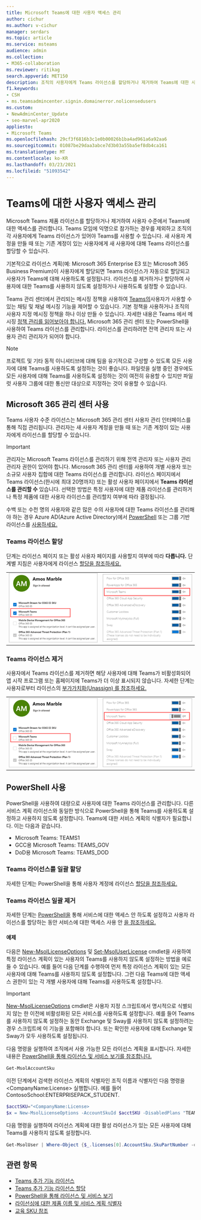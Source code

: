 ```yaml
---
title: Microsoft Teams에 대한 사용자 액세스 관리
author: cichur
ms.author: v-cichur
manager: serdars
ms.topic: article
ms.service: msteams
audience: admin
ms.collection:
- M365-collaboration
ms.reviewer: ritikag
search.appverid: MET150
description: 조직의 사용자에게 Teams 라이선스를 할당하거나 제거하여 Teams에 대한 사용자 액세스를 관리하는 방법을 알아보습니다.
f1.keywords:
- CSH
- ms.teamsadmincenter.signin.domainerror.nolicensedusers
ms.custom:
- NewAdminCenter_Update
- seo-marvel-apr2020
appliesto:
- Microsoft Teams
ms.openlocfilehash: 29cf3f6816b3c1e0b00026b1ba4ad961a6a92aa6
ms.sourcegitcommit: 01087be29daa3abce7d3b03a55ba5ef8db4ca161
ms.translationtype: MT
ms.contentlocale: ko-KR
ms.lasthandoff: 03/23/2021
ms.locfileid: "51093542"
---
```

# <a name="manage-user-access-to-teams"></a>Teams에 대한 사용자 액세스 관리

Microsoft Teams 제품 라이선스를 할당하거나 제거하여 사용자 수준에서 Teams에 대한 액세스를 관리합니다. Teams 모임에 익명으로 참가하는 경우를 제외하고 조직의 각 사용자에게 Teams 라이선스가 있어야 Teams를 사용할 수 있습니다. 새 사용자 계정을 만들 때 또는 기존 계정이 있는 사용자에게 새 사용자에 대해 Teams 라이선스를 할당할 수 있습니다.

기본적으로 라이선스 계획(예: Microsoft 365 Enterprise E3 또는 Microsoft 365 Business Premium)이 사용자에게 할당되면 Teams 라이선스가 자동으로 할당되고 사용자가 Teams에 대해 사용하도록 설정됩니다. 라이선스를 제거하거나 할당하여 사용자에 대한 Teams를 사용하지 않도록 설정하거나 사용하도록 설정할 수 있습니다.

Teams 관리 센터에서 관리되는 메시징 정책을 사용하여 <a href="https://go.microsoft.com/fwlink/p/?linkid=2024339" target="_blank">Teams의</a>사용자가 사용할 수 있는 채팅 및 채널 메시징 기능을 제어할 수 있습니다. 기본 정책을 사용하거나 조직의 사용자 지정 메시징 정책을 하나 이상 만들 수 있습니다. 자세한 내용은 Teams 에서 메시징 [정책 관리를 읽어보아야 합니다.](messaging-policies-in-teams.md)
Microsoft 365 관리 센터 또는 PowerShell을 사용하여 Teams 라이선스를 관리합니다. 라이선스를 관리하려면 전역 관리자 또는 사용자 관리 관리자가 되어야 합니다.

> [!NOTE]
> 프로젝트 및 기타 동적 이니셔티브에 대해 팀을 유기적으로 구성할 수 있도록 모든 사용자에 대해 Teams를 사용하도록 설정하는 것이 좋습니다. 파일럿을 실행 중인 경우에도 모든 사용자에 대해 Teams를 사용하도록 설정하는 것이 여전히 유용할 수 있지만 파일럿 사용자 그룹에 대한 통신만 대상으로 지정하는 것이 유용할 수 있습니다.

## <a name="using-the-microsoft-365-admin-center"></a>Microsoft 365 관리 센터 사용

Teams 사용자 수준 라이선스는 Microsoft 365 관리 센터 사용자 관리 인터페이스를 통해 직접 관리됩니다. 관리자는 새 사용자 계정을 만들 때 또는 기존 계정이 있는 사용자에게 라이선스를 할당할 수 있습니다. 

> [!IMPORTANT]
> 관리자는 Microsoft Teams 라이선스를 관리하기 위해 전역 관리자 또는 사용자 관리 관리자 권한이 있어야 합니다.
Microsoft 365 관리 센터를 사용하여 개별 사용자 또는 소규모 사용자 집합에 대한 Teams 라이선스를 관리합니다. 라이선스 페이지에서 Teams 라이선스(한시에 최대 20명까지) 또는 활성 사용자 페이지에서 **Teams 라이선스를 관리할 수** 있습니다.  선택한 방법은 특정 사용자에 대한 제품 라이선스를 관리하거나 특정 제품에 대한 사용자 라이선스를 관리할지 여부에 따라 결정됩니다.

수백 또는 수천 명의 사용자와 같은 많은 수의 사용자에 대한 Teams 라이선스를 관리해야 하는 경우 Azure AD(Azure Active Directory)에서 [PowerShell](#using-powershell) 또는 그룹 기반 라이선스를 [사용하세요.](/azure/active-directory/users-groups-roles/licensing-groups-assign) 

### <a name="assign-a-teams-license"></a>Teams 라이선스 할당

단계는 라이선스 페이지 또는 활성 사용자  페이지를 사용할지 여부에 따라 **다릅니다.**  단계별 지침은 사용자에게 라이선스 [할당을 참조하세요.](/microsoft-365/admin/manage/assign-licenses-to-users)

|||
|---------|---------|
|![사용자에게 사용하도록 설정된 Teams 라이선스 스크린샷](media/assign-teams-licenses-1.png)    | ![사용자에게 사용하도록 설정된 Teams 라이선스 스크린샷](media/assign-teams-licenses-2.png)        |

### <a name="remove-a-teams-license"></a>Teams 라이선스 제거

사용자에서 Teams 라이선스를 제거하면 해당 사용자에 대해 Teams가 비활성화되어 앱 시작 프로그램 또는 홈페이지에 Teams가 더 이상 표시되지 않습니다. 자세한 단계는 사용자로부터 라이선스의 [부가가치화(Unassign) 를 참조하세요.](/microsoft-365/admin/manage/remove-licenses-from-users)

|||
|---------|---------|
|![사용자에 대해 사용하지 않도록 설정된 Teams 라이선스 스크린샷](media/remove-teams-licenses-1.png)    | ![사용자에 대해 사용하지 않도록 설정된 Teams 라이선스 스크린샷](media/remove-teams-licenses-2.png)        |

## <a name="using-powershell"></a>PowerShell 사용

PowerShell을 사용하여 대량으로 사용자에 대한 Teams 라이선스를 관리합니다. 다른 서비스 계획 라이선스와 동일한 방식으로 PowerShell을 통해 Teams를 사용하도록 설정하고 사용하지 않도록 설정합니다. Teams에 대한 서비스 계획의 식별자가 필요합니다. 이는 다음과 같습니다.

- Microsoft Teams: TEAMS1
- GCC용 Microsoft Teams: TEAMS_GOV
- DoD용 Microsoft Teams: TEAMS_DOD

### <a name="assign-teams-licenses-in-bulk"></a>Teams 라이선스를 일괄 할당

자세한 단계는 PowerShell을 통해 사용자 계정에 라이선스 [할당을 참조하세요.](/office365/enterprise/powershell/assign-licenses-to-user-accounts-with-office-365-powershell)

### <a name="remove-teams-licenses-in-bulk"></a>Teams 라이선스 일괄 제거

자세한 단계는 [PowerShell을](/office365/enterprise/powershell/disable-access-to-services-with-office-365-powershell) 통해 서비스에 대한 액세스 안 하도록 설정하고 사용자 라이선스를 할당하는 동안 서비스에 대한 액세스 사용 안 [을 참조하세요.](/office365/enterprise/powershell/disable-access-to-services-while-assigning-user-licenses)

#### <a name="example"></a>예제 

다음은 [New-MsolLicenseOptions](/powershell/module/msonline/new-msollicenseoptions) 및 [Set-MsolUserLicense](/powershell/module/msonline/set-msoluserlicense) cmdlet을 사용하여 특정 라이선스 계획이 있는 사용자의 Teams를 사용하지 않도록 설정하는 방법을 예로 들 수 있습니다. 예를 들어 다음 단계를 수행하여 먼저 특정 라이선스 계획이 있는 모든 사용자에 대해 Teams를 사용하지 않도록 설정합니다. 그런 다음 Teams에 대한 액세스 권한이 있는 각 개별 사용자에 대해 Teams를 사용하도록 설정합니다.

> [!IMPORTANT]
> [New-MsolLicenseOptions](/powershell/module/msonline/new-msollicenseoptions) cmdlet은 사용자 지정 스크립트에서 명시적으로 식별되지 않는 한 이전에 비활성화된 모든 서비스를 사용하도록 설정합니다. 예를 들어 Teams를 사용하지 않도록 설정하는 동안 Exchange 및 Sway를 사용하지 않도록 설정하려는 경우 스크립트에 이 기능을 포함해야 합니다. 또는 확인한 사용자에 대해 Exchange 및 Sway가 모두 사용하도록 설정됩니다.

다음 명령을 실행하여 조직에서 사용 가능한 모든 라이선스 계획을 표시합니다. 자세한 내용은 [PowerShell을 통해 라이선스 및 서비스 보기를 참조합니다.](/office365/enterprise/powershell/view-licenses-and-services-with-office-365-powershell)


```powershell
Get-MsolAccountSku
```

이전 단계에서 검색한 라이선스 계획의 식별자인 조직 이름과 식별자인 다음 명령을 \<CompanyName:License> 실행합니다. 예를 들어 ContosoSchool:ENTERPRISEPACK_STUDENT.

```powershell
$acctSKU="<CompanyName:License>
$x = New-MsolLicenseOptions -AccountSkuId $acctSKU -DisabledPlans "TEAMS1"
```

다음 명령을 실행하여 라이선스 계획에 대한 활성 라이선스가 있는 모든 사용자에 대해 Teams를 사용하지 않도록 설정합니다.

```powershell
Get-MsolUser | Where-Object {$_.licenses[0].AccountSku.SkuPartNumber -eq  ($acctSKU).Substring($acctSKU.IndexOf(":")+1,  $acctSKU.Length-$acctSKU.IndexOf(":")-1) -and $_.IsLicensed -eq $True} |  Set-MsolUserLicense -LicenseOptions $x
```

## <a name="related-topics"></a>관련 항목

- [Teams 추가 기능 라이선스](teams-add-on-licensing/microsoft-teams-add-on-licensing.md)
- [Teams 추가 기능 라이선스 할당](teams-add-on-licensing/assign-teams-add-on-licenses.md)
- [PowerShell을 통해 라이선스 및 서비스 보기](/office365/enterprise/powershell/view-licenses-and-services-with-office-365-powershell)
- [라이선싱에 대한 제품 이름 및 서비스 계획 식별자](/azure/active-directory/users-groups-roles/licensing-service-plan-reference)
- [교육 SKU 참조](sku-reference-edu.md)